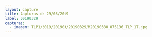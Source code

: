 ```yaml
---
layout: capture
title: Capturas de 29/03/2019
label: 20190329
capturas:
  - imagem: TLP1/2019/201903/20190329/M20190330_075136_TLP_1T.jpg
---
```

